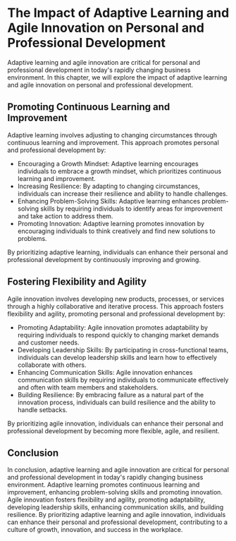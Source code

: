 The Impact of Adaptive Learning and Agile Innovation on Personal and Professional Development
==============================================================================================================================================================

Adaptive learning and agile innovation are critical for personal and professional development in today's rapidly changing business environment. In this chapter, we will explore the impact of adaptive learning and agile innovation on personal and professional development.

Promoting Continuous Learning and Improvement
---------------------------------------------

Adaptive learning involves adjusting to changing circumstances through continuous learning and improvement. This approach promotes personal and professional development by:

* Encouraging a Growth Mindset: Adaptive learning encourages individuals to embrace a growth mindset, which prioritizes continuous learning and improvement.
* Increasing Resilience: By adapting to changing circumstances, individuals can increase their resilience and ability to handle challenges.
* Enhancing Problem-Solving Skills: Adaptive learning enhances problem-solving skills by requiring individuals to identify areas for improvement and take action to address them.
* Promoting Innovation: Adaptive learning promotes innovation by encouraging individuals to think creatively and find new solutions to problems.

By prioritizing adaptive learning, individuals can enhance their personal and professional development by continuously improving and growing.

Fostering Flexibility and Agility
---------------------------------

Agile innovation involves developing new products, processes, or services through a highly collaborative and iterative process. This approach fosters flexibility and agility, promoting personal and professional development by:

* Promoting Adaptability: Agile innovation promotes adaptability by requiring individuals to respond quickly to changing market demands and customer needs.
* Developing Leadership Skills: By participating in cross-functional teams, individuals can develop leadership skills and learn how to effectively collaborate with others.
* Enhancing Communication Skills: Agile innovation enhances communication skills by requiring individuals to communicate effectively and often with team members and stakeholders.
* Building Resilience: By embracing failure as a natural part of the innovation process, individuals can build resilience and the ability to handle setbacks.

By prioritizing agile innovation, individuals can enhance their personal and professional development by becoming more flexible, agile, and resilient.

Conclusion
----------

In conclusion, adaptive learning and agile innovation are critical for personal and professional development in today's rapidly changing business environment. Adaptive learning promotes continuous learning and improvement, enhancing problem-solving skills and promoting innovation. Agile innovation fosters flexibility and agility, promoting adaptability, developing leadership skills, enhancing communication skills, and building resilience. By prioritizing adaptive learning and agile innovation, individuals can enhance their personal and professional development, contributing to a culture of growth, innovation, and success in the workplace.
